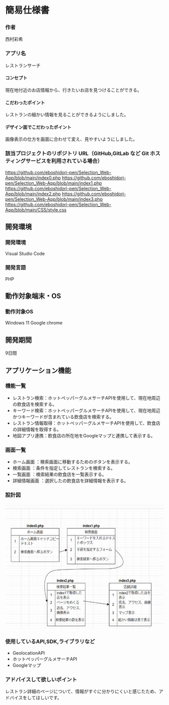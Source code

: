 # 簡易仕様書

### 作者
西村彩希

### アプリ名
レストランサーチ

#### コンセプト
現在地付近のお店情報から、行きたいお店を見つけることができる。

#### こだわったポイント
レストランの細かい情報を見ることができるようにしました。

#### デザイン面でこだわったポイント
画像表示の仕方を画面に合わせて変え、見やすいようにしました。

### 該当プロジェクトのリポジトリ URL（GitHub,GitLab など Git ホスティングサービスを利用されている場合）
https://github.com/eboshidori-pen/Selection_Web-App/blob/main/index0.php
https://github.com/eboshidori-pen/Selection_Web-App/blob/main/index1.php
https://github.com/eboshidori-pen/Selection_Web-App/blob/main/index2.php
https://github.com/eboshidori-pen/Selection_Web-App/blob/main/index3.php
https://github.com/eboshidori-pen/Selection_Web-App/blob/main/CSS/style.css

## 開発環境
### 開発環境
Visual Studio Code

### 開発言語
PHP

## 動作対象端末・OS
### 動作対象OS
Windows 11
Google chrome

## 開発期間
9日間

## アプリケーション機能

### 機能一覧
- レストラン検索：ホットペッパーグルメサーチAPIを使用して、現在地周辺の飲食店を検索する。
- キーワード検索：ホットペッパーグルメサーチAPIを使用して、現在地周辺かつキーワードが含まれている飲食店を検索する。
- レストラン情報取得：ホットペッパーグルメサーチAPIを使用して、飲食店の詳細情報を取得する。
- 地図アプリ連携：飲食店の所在地をGoogleマップと連携して表示する。

### 画面一覧
- ホーム画面 ：検索画面に移動するためのボタンを表示する。
- 検索画面 ：条件を指定してレストランを検索する。
- 一覧画面 ：検索結果の飲食店を一覧表示する。
- 詳細情報画面 ：選択したの飲食店を詳細情報を表示する。

### 設計図
<img src="./ウェブアプリ設計図.png" width="800" height="400">

### 使用しているAPI,SDK,ライブラリなど
- GeolocationAPI
- ホットペッパーグルメサーチAPI
- Googleマップ

### アドバイスして欲しいポイント
レストラン詳細のページについて、情報がすぐに分かりにくいと感じたため、アドバイスをしてほしいです。
